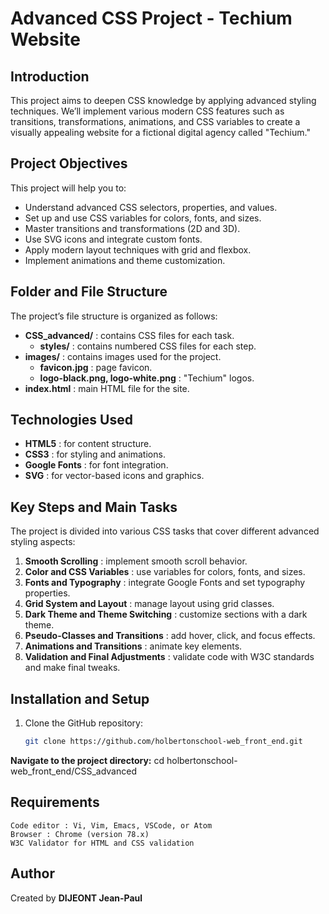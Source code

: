 # Advanced CSS Project - Techium Website

## Introduction

This project aims to deepen CSS knowledge by applying advanced styling techniques. We’ll implement various modern CSS features such as transitions, transformations, animations, and CSS variables to create a visually appealing website for a fictional digital agency called "Techium."

## Project Objectives

This project will help you to:
- Understand advanced CSS selectors, properties, and values.
- Set up and use CSS variables for colors, fonts, and sizes.
- Master transitions and transformations (2D and 3D).
- Use SVG icons and integrate custom fonts.
- Apply modern layout techniques with grid and flexbox.
- Implement animations and theme customization.

## Folder and File Structure

The project’s file structure is organized as follows:

- **CSS_advanced/** : contains CSS files for each task.
  - **styles/** : contains numbered CSS files for each step.
- **images/** : contains images used for the project.
  - **favicon.jpg** : page favicon.
  - **logo-black.png, logo-white.png** : "Techium" logos.
- **index.html** : main HTML file for the site.

## Technologies Used

- **HTML5** : for content structure.
- **CSS3** : for styling and animations.
- **Google Fonts** : for font integration.
- **SVG** : for vector-based icons and graphics.

## Key Steps and Main Tasks

The project is divided into various CSS tasks that cover different advanced styling aspects:

1. **Smooth Scrolling** : implement smooth scroll behavior.
2. **Color and CSS Variables** : use variables for colors, fonts, and sizes.
3. **Fonts and Typography** : integrate Google Fonts and set typography properties.
4. **Grid System and Layout** : manage layout using grid classes.
5. **Dark Theme and Theme Switching** : customize sections with a dark theme.
6. **Pseudo-Classes and Transitions** : add hover, click, and focus effects.
7. **Animations and Transitions** : animate key elements.
8. **Validation and Final Adjustments** : validate code with W3C standards and make final tweaks.

## Installation and Setup

1. Clone the GitHub repository:
   ```bash
   git clone https://github.com/holbertonschool-web_front_end.git
	```
**Navigate to the project directory:**
	cd holbertonschool-web_front_end/CSS_advanced

## Requirements

    Code editor : Vi, Vim, Emacs, VSCode, or Atom
    Browser : Chrome (version 78.x)
    W3C Validator for HTML and CSS validation

## Author
Created by **DIJEONT Jean-Paul**